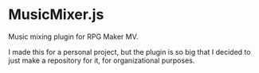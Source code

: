 # MusicMixer.js

Music mixing plugin for RPG Maker MV.

I made this for a personal project, but the plugin is so big that I decided to just make a repository for it, for organizational purposes.
